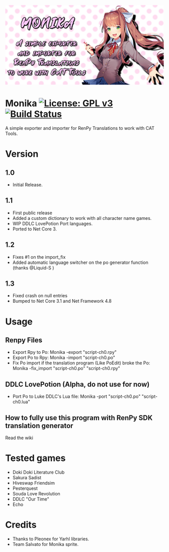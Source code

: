 ![Monika](https://github.com/Darkmet98/Monika/blob/master/MonikaBanner.jpg?raw=true)
# Monika [![License: GPL v3](https://img.shields.io/badge/License-GPLv3-blue.svg)](https://www.gnu.org/licenses/gpl-3.0) [![Build Status](https://travis-ci.com/Darkmet98/Monika.svg?branch=master)](https://travis-ci.com/Darkmet98/Monika)
A simple exporter and importer for RenPy Translations to work with CAT Tools.

# Version

## 1.0
* Initial Release.

## 1.1
* First public release
* Added a custom dictionary to work with all character name games.
* WIP DDLC LovePotion Port languages.
* Ported to Net Core 3.

## 1.2
* Fixes #1 on the import_fix
* Added automatic language switcher on the po generator function (thanks @Liquid-S )

## 1.3
* Fixed crash on null entries
* Bumped to Net Core 3.1 and Net Framework 4.8

# Usage

## Renpy Files
* Export Rpy to Po: Monika -export "script-ch0.rpy"
* Export Po to Rpy: Monika -import "script-ch0.po"
* Fix Po import if the translation program (Like PoEdit) broke the Po: Monika -fix_import "script-ch0.po" "script-ch0.rpy"

## DDLC LovePotion (Alpha, do not use for now)
* Port Po to Luke DDLC's Lua file: Monika -port "script-ch0.po" "script-ch0.lua"

## How to fully use this program with RenPy SDK translation generator
Read the wiki


# Tested games
* Doki Doki Literature Club
* Sakura Sadist
* Hiveswap Friendsim
* Pesterquest
* Souda Love Revolution
* DDLC "Our Time"
* Echo

# Credits
* Thanks to Pleonex for Yarhl libraries.
* Team Salvato for Monika sprite.
